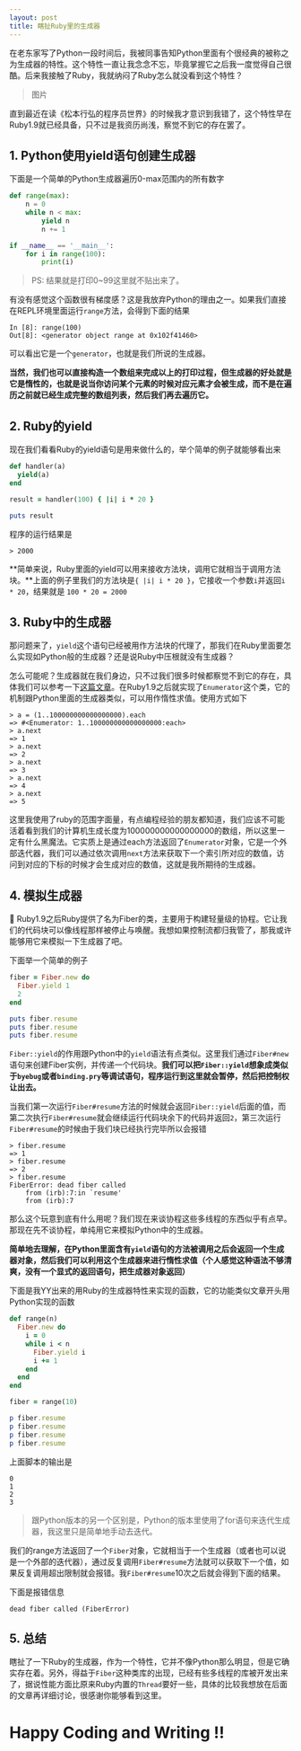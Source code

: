 ```yaml
---
layout: post
title: 瞎扯Ruby里的生成器
---
```

在老东家写了Python一段时间后，我被同事告知Python里面有个很经典的被称之为生成器的特性。这个特性一直让我念念不忘，毕竟掌握它之后我一度觉得自己很酷。后来我接触了Ruby，我就纳闷了Ruby怎么就没看到这个特性？

> 图片

直到最近在读《松本行弘的程序员世界》的时候我才意识到我错了，这个特性早在Ruby1.9就已经具备，只不过是我资历尚浅，察觉不到它的存在罢了。

## 1. Python使用yield语句创建生成器

下面是一个简单的Python生成器遍历0-max范围内的所有数字

``` python
def range(max):
    n = 0
    while n < max:
        yield n
        n += 1

if __name__ == '__main__':
    for i in range(100):
        print(i)
```

> PS: 结果就是打印0~99这里就不贴出来了。

有没有感觉这个函数很有梯度感？这是我放弃Python的理由之一。如果我们直接在REPL环境里面运行`range`方法，会得到下面的结果

```
In [8]: range(100)
Out[8]: <generator object range at 0x102f41460>
```

可以看出它是一个`generator`，也就是我们所说的生成器。

**当然，我们也可以直接构造一个数组来完成以上的打印过程，但生成器的好处就是它是惰性的，也就是说当你访问某个元素的时候对应元素才会被生成，而不是在遍历之前就已经生成完整的数组列表，然后我们再去遍历它。**

## 2. Ruby的yield

现在我们看看Ruby的yield语句是用来做什么的，举个简单的例子就能够看出来

``` ruby
def handler(a)
  yield(a)
end

result = handler(100) { |i| i * 20 }

puts result
```

程序的运行结果是

```
> 2000
```

**简单来说，Ruby里面的yield可以用来接收方法块，调用它就相当于调用方法块。**上面的例子里我们的方法块是`{ |i| i * 20 }`，它接收一个参数`i`并返回`i * 20`，结果就是 `100 * 20 = 2000`

## 3. Ruby中的生成器

那问题来了，`yield`这个语句已经被用作方法块的代理了，那我们在Ruby里面要怎么实现如Python般的生成器？还是说Ruby中压根就没有生成器？

怎么可能呢？生成器就在我们身边，只不过我们很多时候都察觉不到它的存在，具体我们可以参考一下[这篇文章](https://stackoverflow.com/questions/9052621/why-do-we-need-fibers)。在Ruby1.9之后就实现了`Enumerator`这个类，它的机制跟Python里面的生成器类似，可以用作惰性求值。使用方式如下

```
> a = (1..100000000000000000).each
=> #<Enumerator: 1..100000000000000000:each>
> a.next
=> 1
> a.next
=> 2
> a.next
=> 3
> a.next
=> 4
> a.next
=> 5
```

这里我使用了ruby的范围字面量，有点编程经验的朋友都知道，我们应该不可能活着看到我们的计算机生成长度为100000000000000000的数组，所以这里一定有什么黑魔法。它实质上是通过each方法返回了`Enumerator`对象，它是一个外部迭代器，我们可以通过依次调用`next`方法来获取下一个索引所对应的数值，访问到对应的下标的时候才会生成对应的数值，这就是我所期待的生成器。

## 4. 模拟生成器

Ruby1.9之后Ruby提供了名为Fiber的类，主要用于构建轻量级的协程。它让我们的代码块可以像线程那样被停止与唤醒。我想如果控制流都归我管了，那我或许能够用它来模拟一下生成器了吧。

下面举一个简单的例子

``` ruby
fiber = Fiber.new do
  Fiber.yield 1
  2
end

puts fiber.resume
puts fiber.resume
puts fiber.resume
```

`Fiber::yield`的作用跟Python中的`yield`语法有点类似。这里我们通过`Fiber#new`语句来创建Fiber实例，并传递一个代码块。**我们可以把`Fiber::yield`想象成类似于`byebug`或者`binding.pry`等调试语句，程序运行到这里就会暂停，然后把控制权让出去。**

当我们第一次运行`Fiber#resume`方法的时候就会返回`Fiber::yield`后面的值，而第二次执行`Fiber#resume`就会继续运行代码块余下的代码并返回`2`，第三次运行`Fiber#resume`的时候由于我们块已经执行完毕所以会报错

``` irb
> fiber.resume
=> 1
> fiber.resume
=> 2
> fiber.resume
FiberError: dead fiber called
	from (irb):7:in `resume'
	from (irb):7
```

那么这个玩意到底有什么用呢？我们现在来谈协程这些多线程的东西似乎有点早。那现在先不谈协程，单纯用它来模拟Python中的生成器。

**简单地去理解，在Python里面含有`yield`语句的方法被调用之后会返回一个生成器对象，然后我们可以利用这个生成器来进行惰性求值（个人感觉这种语法不够清爽，没有一个显式的返回语句，把生成器对象返回）**

下面是我YY出来的用Ruby的生成器特性来实现的函数，它的功能类似文章开头用Python实现的函数

``` ruby
def range(n)
  Fiber.new do
    i = 0
    while i < n
      Fiber.yield i
      i += 1
    end
  end
end

fiber = range(10)

p fiber.resume
p fiber.resume
p fiber.resume
p fiber.resume
```

上面脚本的输出是

``` irb
0
1
2
3
```

> 跟Python版本的另一个区别是，Python的版本里使用了for语句来迭代生成器，我这里只是简单地手动去迭代。

我们的range方法返回了一个`Fiber`对象，它就相当于一个生成器（或者也可以说是一个外部的迭代器），通过反复调用`Fiber#resume`方法就可以获取下一个值，如果反复调用超出限制就会报错。我`Fiber#resume`10次之后就会得到下面的结果。

下面是报错信息

``` irb
dead fiber called (FiberError)
```


## 5. 总结

瞎扯了一下Ruby的生成器，作为一个特性，它并不像Python那么明显，但是它确实存在着。另外，得益于`Fiber`这种类库的出现，已经有些多线程的库被开发出来了，据说性能方面比原来Ruby内置的`Thread`要好一些，具体的比较我想放在后面的文章再详细讨论，很感谢你能够看到这里。


# Happy Coding and Writing !!
